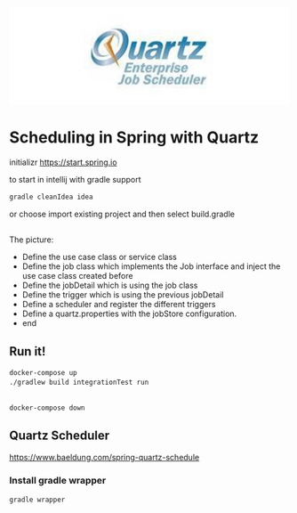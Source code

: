 ![Building web applications with Spring Boot and Kotlin](./_media/quartz-scheduler-logo.jpg)

# Scheduling in Spring with Quartz

initializr
https://start.spring.io

to start in intellij with gradle support
```bash
gradle cleanIdea idea
```
or choose import existing project and then select build.gradle

## 
The picture:
- Define the use case class or service class
- Define the job class which implements the Job interface and inject the use case class created before
- Define the jobDetail which is using the job class
- Define the trigger which is using the previous jobDetail
- Define a scheduler and register the different triggers
- Define a quartz.properties with the jobStore configuration.
- end

## Run it!
```bash
docker-compose up
./gradlew build integrationTest run
```

##
```bash
docker-compose down
```
 
 ## Quartz Scheduler 
 https://www.baeldung.com/spring-quartz-schedule
 
 ### Install gradle wrapper
```bash
gradle wrapper
```

